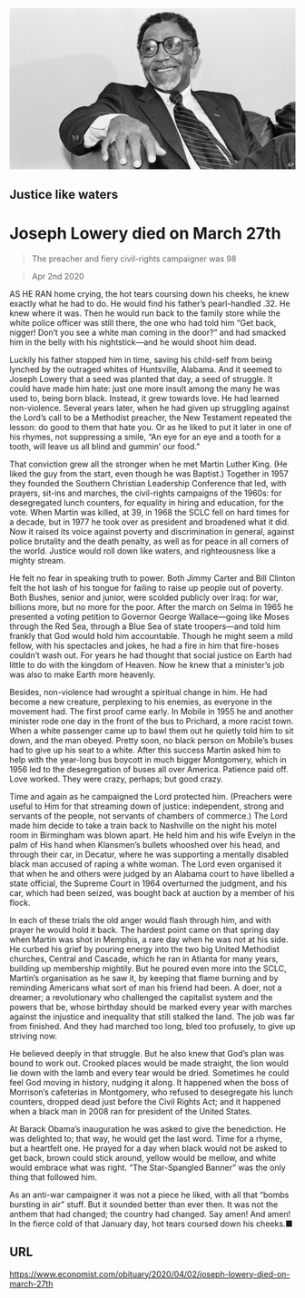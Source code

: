![](./images/20200404_OBP001_0.jpg)

## Justice like waters

# Joseph Lowery died on March 27th

> The preacher and fiery civil-rights campaigner was 98

> Apr 2nd 2020

AS HE RAN home crying, the hot tears coursing down his cheeks, he knew exactly what he had to do. He would find his father’s pearl-handled .32. He knew where it was. Then he would run back to the family store while the white police officer was still there, the one who had told him “Get back, nigger! Don’t you see a white man coming in the door?” and had smacked him in the belly with his nightstick—and he would shoot him dead.

Luckily his father stopped him in time, saving his child-self from being lynched by the outraged whites of Huntsville, Alabama. And it seemed to Joseph Lowery that a seed was planted that day, a seed of struggle. It could have made him hate: just one more insult among the many he was used to, being born black. Instead, it grew towards love. He had learned non-violence. Several years later, when he had given up struggling against the Lord’s call to be a Methodist preacher, the New Testament repeated the lesson: do good to them that hate you. Or as he liked to put it later in one of his rhymes, not suppressing a smile, “An eye for an eye and a tooth for a tooth, will leave us all blind and gummin’ our food.”

That conviction grew all the stronger when he met Martin Luther King. (He liked the guy from the start, even though he was Baptist.) Together in 1957 they founded the Southern Christian Leadership Conference that led, with prayers, sit-ins and marches, the civil-rights campaigns of the 1960s: for desegregated lunch counters, for equality in hiring and education, for the vote. When Martin was killed, at 39, in 1968 the SCLC fell on hard times for a decade, but in 1977 he took over as president and broadened what it did. Now it raised its voice against poverty and discrimination in general, against police brutality and the death penalty, as well as for peace in all corners of the world. Justice would roll down like waters, and righteousness like a mighty stream.

He felt no fear in speaking truth to power. Both Jimmy Carter and Bill Clinton felt the hot lash of his tongue for failing to raise up people out of poverty. Both Bushes, senior and junior, were scolded publicly over Iraq: for war, billions more, but no more for the poor. After the march on Selma in 1965 he presented a voting petition to Governor George Wallace—going like Moses through the Red Sea, through a Blue Sea of state troopers—and told him frankly that God would hold him accountable. Though he might seem a mild fellow, with his spectacles and jokes, he had a fire in him that fire-hoses couldn’t wash out. For years he had thought that social justice on Earth had little to do with the kingdom of Heaven. Now he knew that a minister’s job was also to make Earth more heavenly.

Besides, non-violence had wrought a spiritual change in him. He had become a new creature, perplexing to his enemies, as everyone in the movement had. The first proof came early. In Mobile in 1955 he and another minister rode one day in the front of the bus to Prichard, a more racist town. When a white passenger came up to bawl them out he quietly told him to sit down, and the man obeyed. Pretty soon, no black person on Mobile’s buses had to give up his seat to a white. After this success Martin asked him to help with the year-long bus boycott in much bigger Montgomery, which in 1956 led to the desegregation of buses all over America. Patience paid off. Love worked. They were crazy, perhaps; but good crazy.

Time and again as he campaigned the Lord protected him. (Preachers were useful to Him for that streaming down of justice: independent, strong and servants of the people, not servants of chambers of commerce.) The Lord made him decide to take a train back to Nashville on the night his motel room in Birmingham was blown apart. He held him and his wife Evelyn in the palm of His hand when Klansmen’s bullets whooshed over his head, and through their car, in Decatur, where he was supporting a mentally disabled black man accused of raping a white woman. The Lord even organised it that when he and others were judged by an Alabama court to have libelled a state official, the Supreme Court in 1964 overturned the judgment, and his car, which had been seized, was bought back at auction by a member of his flock.

In each of these trials the old anger would flash through him, and with prayer he would hold it back. The hardest point came on that spring day when Martin was shot in Memphis, a rare day when he was not at his side. He curbed his grief by pouring energy into the two big United Methodist churches, Central and Cascade, which he ran in Atlanta for many years, building up membership mightily. But he poured even more into the SCLC, Martin’s organisation as he saw it, by keeping that flame burning and by reminding Americans what sort of man his friend had been. A doer, not a dreamer; a revolutionary who challenged the capitalist system and the powers that be, whose birthday should be marked every year with marches against the injustice and inequality that still stalked the land. The job was far from finished. And they had marched too long, bled too profusely, to give up striving now.

He believed deeply in that struggle. But he also knew that God’s plan was bound to work out. Crooked places would be made straight, the lion would lie down with the lamb and every tear would be dried. Sometimes he could feel God moving in history, nudging it along. It happened when the boss of Morrison’s cafeterias in Montgomery, who refused to desegregate his lunch counters, dropped dead just before the Civil Rights Act; and it happened when a black man in 2008 ran for president of the United States.

At Barack Obama’s inauguration he was asked to give the benediction. He was delighted to; that way, he would get the last word. Time for a rhyme, but a heartfelt one. He prayed for a day when black would not be asked to get back, brown could stick around, yellow would be mellow, and white would embrace what was right. “The Star-Spangled Banner” was the only thing that followed him.

As an anti-war campaigner it was not a piece he liked, with all that “bombs bursting in air” stuff. But it sounded better than ever then. It was not the anthem that had changed; the country had changed. Say amen! And amen! In the fierce cold of that January day, hot tears coursed down his cheeks.■

## URL

https://www.economist.com/obituary/2020/04/02/joseph-lowery-died-on-march-27th
